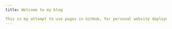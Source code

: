```yaml
---
title: Welcome to my blog

This is my attempt to use pages in GitHub, for personal website deployment.
---
```


